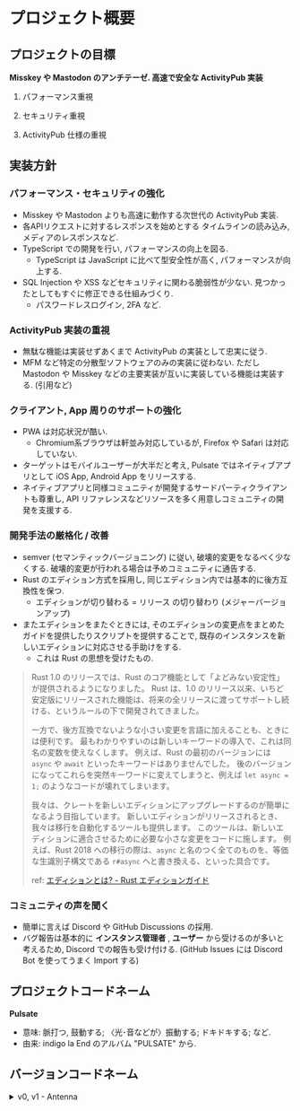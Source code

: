 # プロジェクト概要

<!-- toc -->

## プロジェクトの目標

**Misskey や Mastodon のアンチテーゼ. 高速で安全な ActivityPub 実装**

1. パフォーマンス重視

2. セキュリティ重視

3. ActivityPub 仕様の重視

## 実装方針

### パフォーマンス・セキュリティの強化

- Misskey や Mastodon よりも高速に動作する次世代の ActivityPub 実装.
- 各APIリクエストに対するレスポンスを始めとする タイムラインの読み込み, メディアのレスポンスなど.
- TypeScript での開発を行い, パフォーマンスの向上を図る.
  - TypeScript は JavaScript に比べて型安全性が高く, パフォーマンスが向上する.
- SQL Injection や XSS などセキュリティに関わる脆弱性が少ない. 見つかったとしてもすぐに修正できる仕組みづくり.
  - パスワードレスログイン, 2FA など.

### ActivityPub 実装の重視

- 無駄な機能は実装せずあくまで ActivityPub の実装として忠実に従う.
- MFM など特定の分散型ソフトウェアのみの実装に従わない. ただし Mastodon や Misskey などの主要実装が互いに実装している機能は実装する. (引用など)

### クライアント, App 周りのサポートの強化

- PWA は対応状況が酷い.
  - Chromium系ブラウザは軒並み対応しているが, Firefox や Safari は対応していない.
- ターゲットはモバイルユーザーが大半だと考え, Pulsate ではネイティブアプリとして iOS App, Android App をリリースする.
- ネイティブアプリと同様コミュニティが開発するサードパーティクライアントも尊重し, API リファレンスなどリソースを多く用意しコミュニティの開発を支援する.

### 開発手法の厳格化 / 改善

- semver (セマンティックバージョニング) に従い, 破壊的変更をなるべく少なくする. 破壊的変更が行われる場合は予めコミュニティに通告する.
- Rust のエディション方式を採用し, 同じエディション内では基本的に後方互換性を保つ.
  - エディションが切り替わる = リリース の切り替わり (メジャーバージョンアップ)
- またエディションをまたぐときには, そのエディションの変更点をまとめたガイドを提供したりスクリプトを提供することで, 既存のインスタンスを新しいエディションに対応させる手助けをする.
  - これは Rust の思想を受けたもの.

> Rust 1.0 のリリースでは、Rust のコア機能として「よどみない安定性」が提供されるようになりました。 Rust は、1.0 のリリース以来、いちど安定版にリリースされた機能は、将来の全リリースに渡ってサポートし続ける、というルールの下で開発されてきました。
>
> 一方で、後方互換でないような小さい変更を言語に加えることも、ときには便利です。 最もわかりやすいのは新しいキーワードの導入で、これは同名の変数を使えなくします。 例えば、Rust の最初のバージョンには `async` や `await` といったキーワードはありませんでした。 後のバージョンになってこれらを突然キーワードに変えてしまうと、例えば `let async = 1;` のようなコードが壊れてしまいます。
>
> 我々は、クレートを新しいエディションにアップグレードするのが簡単になるよう目指しています。 新しいエディションがリリースされるとき、我々は移行を自動化するツールも提供します。 このツールは、新しいエディションに適合させるために必要な小さな変更をコードに施します。 例えば、Rust 2018 への移行の際は、`async` と名のつく全てのものを、等価な生識別子構文である `r#async` へと書き換える、といった具合です。
>
> ref: [エディションとは? - Rust エディションガイド](https://doc.rust-jp.rs/edition-guide/editions/index.html)

### コミュニティの声を聞く

- 簡単に言えば Discord や GitHub Discussions の採用.
- バグ報告は基本的に **インスタンス管理者** , **ユーザー** から受けるのが多いと考えるため, Discord での報告も受け付ける. (GitHub Issues には Discord Bot を使ってうまく Import する)

## プロジェクトコードネーム

**Pulsate**

- 意味: 脈打つ, 鼓動する; 〈光･音などが〉振動する; ドキドキする; など.
- 由来: indigo la End のアルバム "PULSATE" から.

## バージョンコードネーム

<details>

<summary>v0, v1 - Antenna</summary>

v0 (開発途上バージョン), v1 (最初の安定版) のコードネーム.

由来は Mrs. GREEN APPLE の ANTENNA から.

<iframe width="560" height="315" src="https://www.youtube.com/embed/XiSa_VIrGKE?si=eJz-KfIBeFG_lrSw" title="YouTube video player" frameborder="0" allow="accelerometer; autoplay; clipboard-write; encrypted-media; gyroscope; picture-in-picture; web-share" referrerpolicy="strict-origin-when-cross-origin" allowfullscreen></iframe>

</details>
